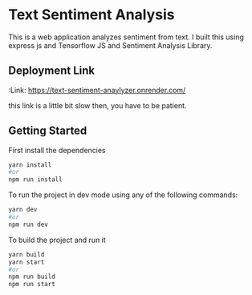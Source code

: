 # Text Sentiment Analysis

This is a web application analyzes sentiment from text. I built this using express js and Tensorflow JS and Sentiment Analysis Library.

## Deployment Link

:Link: https://text-sentiment-anaylyzer.onrender.com/

this link is a little bit slow then, you have to be patient.

## Getting Started

First install the dependencies

```bash
yarn install
#or
npm run install
```

To run the project in dev mode using any of the following commands:

```bash
yarn dev
#or
npm run dev
```

To build the project and run it

```bash
yarn build
yarn start
#or
npm run build
npm run start
```

